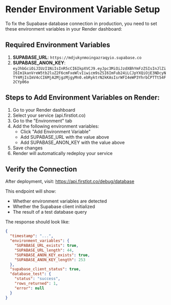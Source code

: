 # Render Environment Variable Setup

To fix the Supabase database connection in production, you need to set these environment variables in your Render dashboard:

## Required Environment Variables

1. **SUPABASE_URL**: `https://mdjukynmoingazraqyio.supabase.co`
2. **SUPABASE_ANON_KEY**: `eyJhbGciOiJIUzI1NiIsInR5cCI6IkpXVCJ9.eyJpc3MiOiJzdXBhYmFzZSIsInJlZiI6Im1kanVreW5tb2luZ2F6cmFxeWlvIiwicm9sZSI6ImFub24iLCJpYXQiOjE3NDcyNTY4MjIsImV4cCI6MjA2MjgzMjgyMn0.ebRyktrN2kKAsIsrWFI4eWP3YhrbCPTTt54F2CYp06o`

## Steps to Add Environment Variables on Render:

1. Go to your Render dashboard
2. Select your service (api.firstlot.co)
3. Go to the "Environment" tab
4. Add the following environment variables:
   - Click "Add Environment Variable"
   - Add SUPABASE_URL with the value above
   - Add SUPABASE_ANON_KEY with the value above
5. Save changes
6. Render will automatically redeploy your service

## Verify the Connection

After deployment, visit: https://api.firstlot.co/debug/database

This endpoint will show:
- Whether environment variables are detected
- Whether the Supabase client initialized
- The result of a test database query

The response should look like:
```json
{
  "timestamp": "...",
  "environment_variables": {
    "SUPABASE_URL_exists": true,
    "SUPABASE_URL_length": 44,
    "SUPABASE_ANON_KEY_exists": true,
    "SUPABASE_ANON_KEY_length": 253
  },
  "supabase_client_status": true,
  "database_test": {
    "status": "success",
    "rows_returned": 1,
    "error": null
  }
}
```